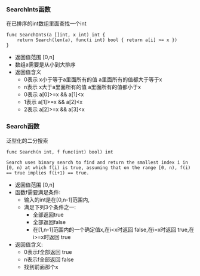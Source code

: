 ### SearchInts函数
在已排序的int数组里面查找一个int
```
func SearchInts(a []int, x int) int {
	return Search(len(a), func(i int) bool { return a[i] >= x })
}
```

* 返回值范围 [0,n]
* 数组a需要是从小到大排序
* 返回值含义
  * 0表示 x小于等于a里面所有的值 a里面所有的值都大于等于x
  * n表示 x大于a里面所有的值     a里面所有的值都小于x
  * 0表示 a[0]>=x && a[1]<x
  * 1表示 a[1]>=x && a[2]<x
  * 2表示 a[2]>=x && a[3]<x

### Search函数
泛型化的二分搜索
```
func Search(n int, f func(int) bool) int

Search uses binary search to find and return the smallest index i in [0, n) at which f(i) is true, assuming that on the range [0, n), f(i) == true implies f(i+1) == true.
```

* 返回值范围 [0,n]
* 函数f需要满足条件: 
  * 输入的int是在[0,n-1]范围内,
  * 满足下列3个条件之一:
    * 全部返回true
    * 全部返回false
    * 在[1,n-1]范围内的一个确定值x,在i<x时返回 false,在i=x时返回 true,在i>=x时返回 true
* 返回值含义:
  * 0表示f全部返回 true
  * n表示f全部返回 false
  * 找到前面那个x